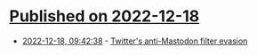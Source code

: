 # [Published on 2022-12-18](index.md)

* [2022-12-18, 09:42:38](https://news.ycombinator.com/item?id=34036265) - [Twitter's anti-Mastodon filter evasion](https://infosec.exchange/@postmodern/109523637731779949)
